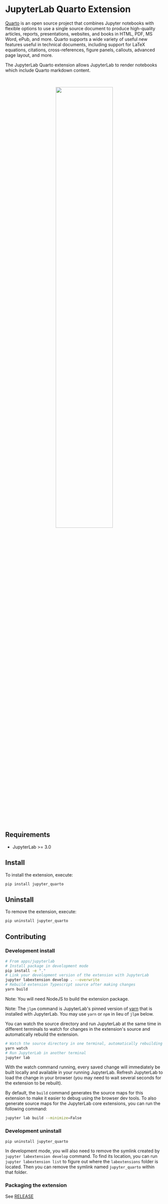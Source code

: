 # JupyterLab Quarto Extension

[Quarto](https://www.quarto.org) is an open source project that combines Jupyter notebooks with flexible options to use a single source document to produce high-quality articles, reports, presentations, websites, and books in HTML, PDF, MS Word, ePub, and more. Quarto supports a wide variety of useful new features useful in technical documents, including support for LaTeX equations, citations, cross-references, figure panels, callouts, advanced page layout, and more. 

The JupyterLab Quarto extension allows JupyterLab to render notebooks which include Quarto markdown content.

&nbsp;
<p align="center">
<img src="https://user-images.githubusercontent.com/261654/229227775-9b1cb1d7-36a6-4ad0-926a-bf8d3293d858.png" width="60%">
</p>

## Requirements




- JupyterLab >= 3.0

## Install

To install the extension, execute:

```bash
pip install jupyter_quarto
```

## Uninstall

To remove the extension, execute:

```bash
pip uninstall jupyter_quarto
```

## Contributing

### Development install

```bash
# From apps/jupyterlab
# Install package in development mode
pip install -e "."
# Link your development version of the extension with JupyterLab
jupyter labextension develop . --overwrite
# Rebuild extension Typescript source after making changes
yarn build
```
Note: You will need NodeJS to build the extension package.

Note: The `jlpm` command is JupyterLab's pinned version of
[yarn](https://yarnpkg.com/) that is installed with JupyterLab. You may use
`yarn` or `npm` in lieu of `jlpm` below.

You can watch the source directory and run JupyterLab at the same time in different terminals to watch for changes in the extension's source and automatically rebuild the extension.

```bash
# Watch the source directory in one terminal, automatically rebuilding when needed
yarn watch
# Run JupyterLab in another terminal
jupyter lab
```

With the watch command running, every saved change will immediately be built locally and available in your running JupyterLab. Refresh JupyterLab to load the change in your browser (you may need to wait several seconds for the extension to be rebuilt).

By default, the `build` command generates the source maps for this extension to make it easier to debug using the browser dev tools. To also generate source maps for the JupyterLab core extensions, you can run the following command:

```bash
jupyter lab build --minimize=False
```

### Development uninstall

```bash
pip uninstall jupyter_quarto
```

In development mode, you will also need to remove the symlink created by `jupyter labextension develop`
command. To find its location, you can run `jupyter labextension list` to figure out where the `labextensions`
folder is located. Then you can remove the symlink named `jupyter_quarto` within that folder.

### Packaging the extension

See [RELEASE](RELEASE.md)

